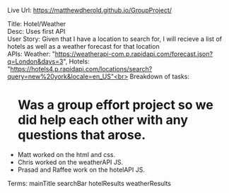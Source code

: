 Live Url: https://matthewdherold.github.io/GroupProject/


Title: Hotel/Weather<br>
Desc: Uses first API<br> 
User Story: Given that I have a location to search for, I will recieve a list of hotels as well as a weather forecast for that location<br>
APIs: Weather: "https://weatherapi-com.p.rapidapi.com/forecast.json?q=London&days=3", Hotels: "https://hotels4.p.rapidapi.com/locations/search?query=new%20york&locale=en_US"<br>
Breakdown of tasks:<br>
<ul>
  <h1>Was a group effort project so we did help each other with any questions that arose.</h1>
  <li>Matt worked on the html and css.</li>
  <li>Chris worked on the weatherAPI JS.</li>
  <li>Prasad and Raffee work on the hotelAPI JS.</li>
 </ul>


Terms: 
mainTitle
searchBar
hotelResults
weatherResults
